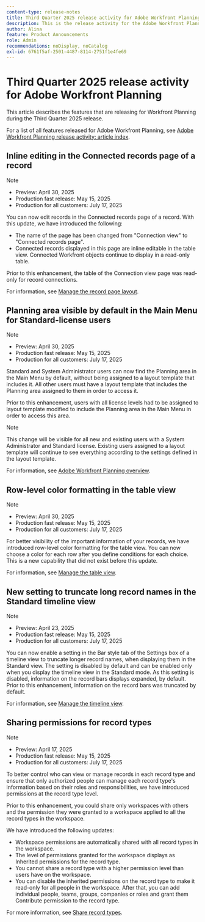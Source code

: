 ```yaml
---
content-type: release-notes
title: Third Quarter 2025 release activity for Adobe Workfront Planning
description: This is the release activity for the Adobe Workfront Planning product for the Third Quarter 2025.
author: Alina
feature: Product Announcements
role: Admin
recommendations: noDisplay, noCatalog
exl-id: 6761f5af-2501-4487-8114-2751f1e4fe69
---
```

# Third Quarter 2025 release activity for Adobe Workfront Planning

This article describes the features that are releasing for Workfront Planning during the Third Quarter 2025 release. 

<!--keep the sentence below for all future quarterly release pages-->

For a list of all features released for Adobe Workfront Planning, see [Adobe Workfront Planning release activity: article index](/help/quicksilver/product-announcements/product-releases/planning-release-activity/planning-release-activity-article-index.md).

## Inline editing in the Connected records page of a record

>[!NOTE]
>
>* Preview: April 30, 2025
>* Production fast release: May 15, 2025 
>* Production for all customers:  July 17, 2025

You can now edit records in the Connected records page of a record. With this update, we have introduced the following:   

* The name of the page has been changed from "Connection view" to "Connected records page".  
* Connected records displayed in this page are inline editable in the table view. Connected Workfront objects continue to display in a read-only table.  

Prior to this enhancement, the table of the Connection view page was read-only for record connections.  

For information, see [Manage the record page layout](/help/quicksilver/planning/records/manage-the-record-page.md).

## Planning area visible by default in the Main Menu for Standard-license  users 

>[!NOTE]
>
>* Preview: April 30, 2025
>* Production fast release: May 15, 2025 
>* Production for all customers:  July 17, 2025

Standard and System Administrator users can now find the Planning area in the Main Menu by default, without being assigned to a layout template that includes it. All other users must have a layout template that includes the Planning area assigned to them in order to access it.   

Prior to this enhancement, users with all license levels had to be assigned to layout template modified to include the Planning area in the Main Menu in order to access this area.   
 
>[!NOTE]
>
>This change will be visible for all new and existing users with a System Administrator and Standard license. 
>Existing users assigned to a layout template will continue to see everything according to the settings defined in the layout template.  

For information, see [Adobe Workfront Planning overview](/help/quicksilver/planning/access/access-overview.md).

## Row-level color formatting in the table view 

>[!NOTE]
>
>* Preview: April 30, 2025
>* Production fast release: May 15, 2025 
>* Production for all customers:  July 17, 2025

For better visibility of the important information of your records, we have introduced row-level color formatting for the table view. You can now choose a color for each row after you define conditions for each choice.  This is a new capability that did not exist before this update. 

For information, see [Manage the table view](/help/quicksilver/planning/views/manage-the-table-view.md).

## New setting to truncate long record names in the Standard timeline view 

>[!NOTE]
>
>* Preview: April 23, 2025
>* Production fast release: May 15, 2025 
>* Production for all customers:  July 17, 2025

You can now enable a setting in the Bar style tab of the Settings box of a timeline view to truncate longer record names, when displaying them in the Standard view. The setting is disabled by default and can be enabled only when you display the timeline view in the Standard mode. As this setting is disabled, information on the record bars displays expanded, by default. Prior to this enhancement, information on the record bars was truncated by default.   

For information, see [Manage the timeline view](/help/quicksilver/planning/views/manage-the-timeline-view.md).

## Sharing permissions for record types
 

>[!NOTE]
>
>* Preview: April 17, 2025
>* Production fast release: May 15, 2025
>* Production for all customers: July 17, 2025

To better control who can view or manage records in each record type and ensure that only authorized people can manage each record type's information based on their roles and responsibilities, we have introduced permissions at the record type level. 

Prior to this enhancement, you could share only workspaces with others and the permission they were granted to a workspace applied to all the record types in the workspace.  

We have introduced the following updates:  

* Workspace permissions are automatically shared with all record types in the workspace. 
* The level of permissions granted for the workspace displays as Inherited permissions for the record type.  
* You cannot share a record type with a higher permission level than users have on the workspace.
* You can disable the inherited permissions on the record type to make it read-only for all people in the workspace. After that,  you can add individual people, teams, groups, companies or roles and grant them Contribute permission to the record type.  

For more information, see [Share record types](/help/quicksilver/planning/access/share-record-types.md).
